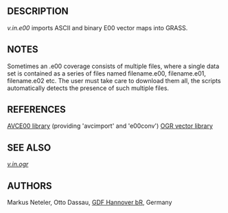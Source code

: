 ## DESCRIPTION

*v.in.e00* imports ASCII and binary E00 vector maps into GRASS.

## NOTES

Sometimes an .e00 coverage consists of multiple files, where a single
data set is contained as a series of files named filename.e00,
filename.e01, filename.e02 etc. The user must take care to download them
all, the scripts automatically detects the presence of such multiple
files.

## REFERENCES

[AVCE00 library](http://avce00.maptools.org) (providing 'avcimport' and
'e00conv')
[OGR vector library](https://gdal.org/)

## SEE ALSO

*[v.in.ogr](v.in.ogr.md)*

## AUTHORS

Markus Neteler, Otto Dassau, [GDF Hannover
bR](http://www.gdf-hannover.de/), Germany
